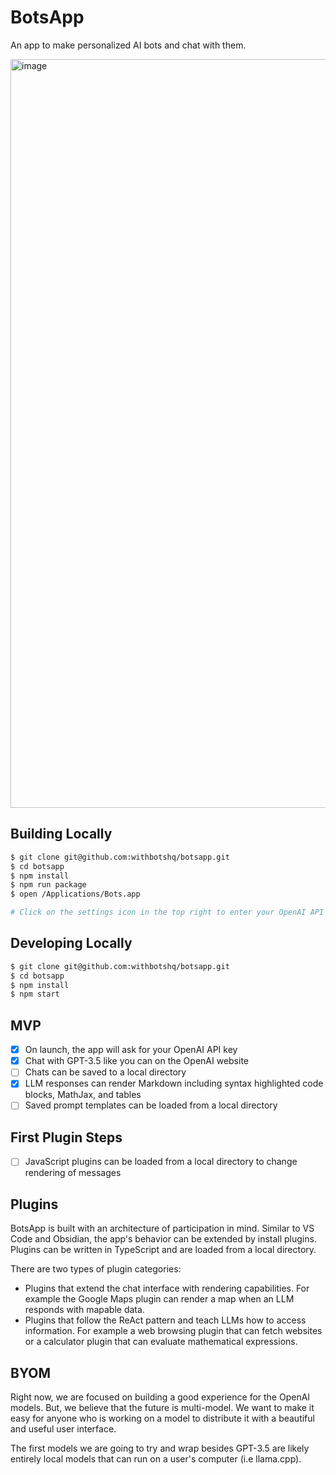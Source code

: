 # BotsApp

An app to make personalized AI bots and chat with them.

<img width="1198" alt="image" src="https://user-images.githubusercontent.com/111631/232243956-76d94fa8-ba2b-468c-ad36-a360c6cfcfbf.png">

## Building Locally

```bash
$ git clone git@github.com:withbotshq/botsapp.git
$ cd botsapp
$ npm install
$ npm run package
$ open /Applications/Bots.app

# Click on the settings icon in the top right to enter your OpenAI API key
```

## Developing Locally

```bash
$ git clone git@github.com:withbotshq/botsapp.git
$ cd botsapp
$ npm install
$ npm start
```

## MVP

- [x] On launch, the app will ask for your OpenAI API key
- [x] Chat with GPT-3.5 like you can on the OpenAI website
- [ ] Chats can be saved to a local directory
- [x] LLM responses can render Markdown including syntax highlighted code blocks, MathJax, and tables
- [ ] Saved prompt templates can be loaded from a local directory

## First Plugin Steps

- [ ] JavaScript plugins can be loaded from a local directory to change rendering of messages

## Plugins

BotsApp is built with an architecture of participation in mind. Similar to VS Code and Obsidian, the app's behavior can be extended by install plugins. Plugins can be written in TypeScript and are loaded from a local directory.

There are two types of plugin categories:

- Plugins that extend the chat interface with rendering capabilities. For example the Google Maps plugin can render a map when an LLM responds with mapable data.
- Plugins that follow the ReAct pattern and teach LLMs how to access information. For example a web browsing plugin that can fetch websites or a calculator plugin that can evaluate mathematical expressions.

## BYOM

Right now, we are focused on building a good experience for the OpenAI models. But, we believe that the future is multi-model. We want to make it easy for anyone who is working on a model to distribute it with a beautiful and useful user interface.

The first models we are going to try and wrap besides GPT-3.5 are likely entirely local models that can run on a user's computer (i.e llama.cpp).
